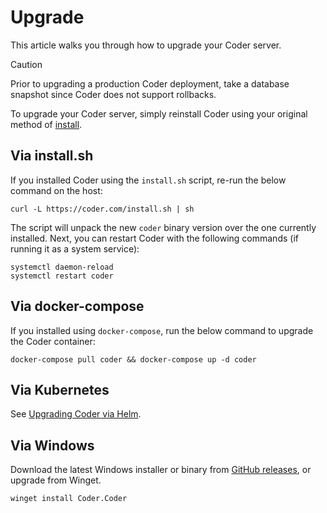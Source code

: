 # Upgrade

This article walks you through how to upgrade your Coder server.

> [!CAUTION]
> Prior to upgrading a production Coder deployment, take a database snapshot since
> Coder does not support rollbacks.

To upgrade your Coder server, simply reinstall Coder using your original method
of [install](../install).

## Via install.sh

If you installed Coder using the `install.sh` script, re-run the below command
on the host:

```shell
curl -L https://coder.com/install.sh | sh
```

The script will unpack the new `coder` binary version over the one currently
installed. Next, you can restart Coder with the following commands (if running
it as a system service):

```shell
systemctl daemon-reload
systemctl restart coder
```

## Via docker-compose

If you installed using `docker-compose`, run the below command to upgrade the
Coder container:

```shell
docker-compose pull coder && docker-compose up -d coder
```

## Via Kubernetes

See
[Upgrading Coder via Helm](../install/kubernetes.md#upgrading-coder-via-helm).

## Via Windows

Download the latest Windows installer or binary from
[GitHub releases](https://github.com/coder/coder/releases/latest), or upgrade
from Winget.

```pwsh
winget install Coder.Coder
```
